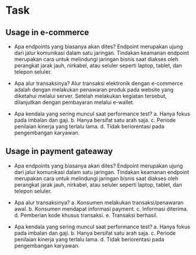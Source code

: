 # Task
## Usage in e-commerce

-	Apa endpoints yang biasanya akan dites? 
Endpoint merupakan ujung dari jalur komunikasi dalam satu jaringan. 
Tindakan keamanan endpoint merupakan cara untuk 
melindungi jaringan bisnis saat diakses oleh 
perangkat jarak jauh, nirkabel, atau seluler 
seperti laptop, tablet, dan telepon seluler.

-	Apa alur transaksinya?
Alur transaksi elektronik dengan e-commerce 
adalah dengan melakukan penawaran
produk pada website yang diketahui
melalui server. Setelah melakukan kegiatan
tersebut, dilanjutkan dengan pembayaran
melalui e-wallet.

-	Apa kendala yang sering muncul saat performance test?
a. Hanya fokus pada imbalan dan gaji.
b. Hanya bersifat satu arah saja. 
c. Periode penilaian kinerja yang terlalu lama.
d. Tidak beriorentasi pada pengembangan karyawan. 

## Usage in payment gateaway 
-	Apa endpoints yang biasanya akan dites? 
Endpoint merupakan ujung dari jalur komunikasi dalam satu jaringan. 
Tindakan keamanan endpoint merupakan cara untuk melindungi 
jaringan bisnis saat diakses oleh perangkat jarak jauh, 
nirkabel, atau seluler seperti laptop, tablet, dan telepon seluler.

-	Apa alur transaksinya?
a. Konsumen melakukan transaksi/penawaran awal.
b. Konsumen mendapat informasi payment.
c. Informasi diterima.
d. Pemberian kode khusus transaksi.
e. Transaksi berhasil.

-	Apa kendala yang sering muncul saat performance test?
a. Hanya fokus pada imbalan dan gaji. 
b. Hanya bersifat satu arah saja. 
c. Periode penilaian kinerja yang terlalu lama.
d. Tidak beriorentasi pada pengembangan karyawan. 
